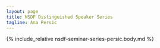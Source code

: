 ```yaml
---
layout: page
title: NSDF Distinguished Speaker Series
tagline: Ana Persic
---
```


{% include_relative nsdf-seminar-series-persic.body.md %}

